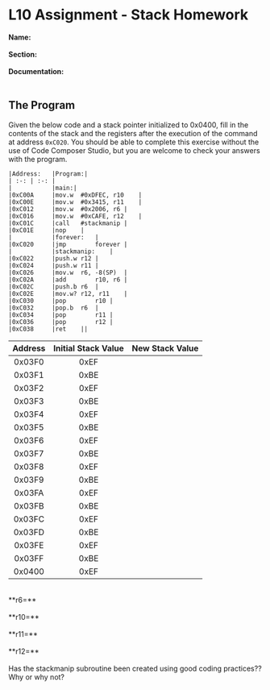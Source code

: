 # L10 Assignment - Stack Homework
**Name:**
<br>
<br>
**Section:**
<br>
<br>
**Documentation:**
<br>
<br>
## The Program

Given the below code and a stack pointer initialized to 0x0400, fill in the contents of the stack and the registers after the execution of the command at address `0xC020`. You should be able to complete this exercise without the use of Code Composer Studio, but you are welcome to check your answers with the program.
```
|Address:	|Program:|
| :-: | :-: |
|			|main:|
|0xC00A		|mov.w	#0xDFEC, r10	|
|0xC00E		|mov.w	#0x3415, r11	|
|0xC012		|mov.w	#0x2006, r6	|
|0xC016		|mov.w	#0xCAFE, r12	|
|0xC01C		|call	#stackmanip	|
|0xC01E		|nop	|
|			|forever:	|
|0xC020		|jmp		forever	|
|			|stackmanip:	|
|0xC022		|push.w	r12	|
|0xC024		|push.w	r11	|
|0xC026		|mov.w	r6, -8(SP)	|
|0xC02A		|add		r10, r6	|
|0xC02C		|push.b	r6	|
|0xC02E		|mov.w?	r12, r11	|
|0xC030		|pop		r10	|
|0xC032		|pop.b	r6	|
|0xC034		|pop		r11	|
|0xC036		|pop		r12	|
|0xC038		|ret	||
```
|Address	| Initial Stack Value | New Stack Value |
| :-: | :-: | :-: |
|0x03F0	|0xEF | |
|0x03F1	|0xBE | |
|0x03F2	|0xEF | |
|0x03F3	|0xBE | |
|0x03F4	|0xEF | |
|0x03F5	|0xBE | |
|0x03F6	|0xEF | |
|0x03F7	|0xBE | |
|0x03F8	|0xEF | |
|0x03F9	|0xBE | |
|0x03FA	|0xEF | |
|0x03FB	|0xBE | |
|0x03FC	|0xEF | |
|0x03FD	|0xBE | |
|0x03FE	|0xEF | |
|0x03FF	|0xBE | |
|0x0400	|0xEF | | |

<br>
**r6=**
<br>
<br>
**r10=**
<br>
<br>
**r11=**
<br>
<br>
**r12=**
<br>
<br>
Has the stackmanip subroutine been created using good coding practices?? Why or why not?